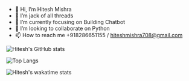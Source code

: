- 👋 Hi, I’m Hitesh Mishra
- 👀 I’m jack of all threads
- 🌱 I’m currently focusing on Building Chatbot
- 💞️ I’m looking to collaborate on Python
- 📫 How to reach me +918286651155 / hiteshmishra708@gmail.com

![Hitesh's GitHub stats](https://github-readme-stats.vercel.app/api?username=hiteshmishra708&show_icons=true&theme=radical)

![Top Langs](https://github-readme-stats.vercel.app/api/top-langs/?username=hiteshmishra708&layout=compact)

![Hitesh's wakatime stats](https://github-readme-stats.vercel.app/api/wakatime?username=hiteshmishra708)

<!---
hiteshmishra708/hiteshmishra708 is a ✨ special ✨ repository because its `README.md` (this file) appears on your GitHub profile.
You can click the Preview link to take a look at your changes.
--->
